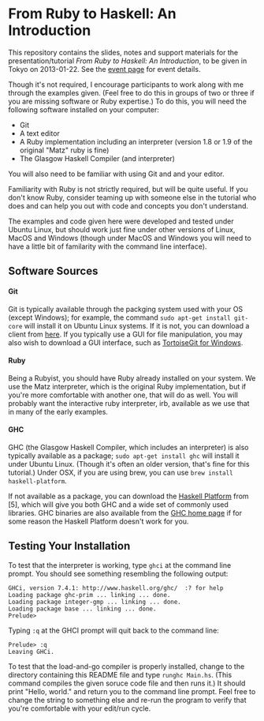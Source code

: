 From Ruby to Haskell:  An Introduction
======================================

This repository contains the slides, notes and support materials for
the presentation/tutorial _From Ruby to Haskell: An Introduction_, to
be given in Tokyo on 2013-01-22. See the [event page][event] for event
details.

[event]: http://www.tokyorubyistmeetup.org/events/2323

Though it's not required, I encourage participants to work along with me
through the examples given. (Feel free to do this in groups of two or
three if you are missing software or Ruby expertise.) To do this, you
will need the following software installed on your computer:

* Git
* A text editor
* A Ruby implementation including an interpreter (version 1.8 or 1.9
  of the original "Matz" ruby is fine)
* The Glasgow Haskell Compiler (and interpreter)

You will also need to be familiar with using Git and and your editor.

Familiarity with Ruby is not strictly required, but will be quite
useful. If you don't know Ruby, consider teaming up with someone else in
the tutorial who does and can help you out with code and concepts you
don't understand.

The examples and code given here were developed and tested under Ubuntu
Linux, but should work just fine under other versions of Linux, MacOS
and Windows (though under MacOS and Windows you will need to have a
little bit of familarity with the command line interface).

Software Sources
----------------

#### Git

Git is typically available through the packging system used with your
OS (except Windows); for example, the command `sudo apt-get install
git-core` will install it on Ubuntu Linux systems. If it is not, you can
download a client from [here][git-clients]. If you typically use a GUI
for file manipulation, you may also wish to download a GUI interface,
such as [TortoiseGit for Windows][tortoisegit].

[git-clients]: http://git-scm.com/downloads
[tortoisegit]: https://code.google.com/p/tortoisegit/

#### Ruby

Being a Rubyist, you should have Ruby already installed on your system.
We use the Matz interpreter, which is the original Ruby implementation,
but if you're more comfortable with another one, that will do as well.
You will probably want the interactive ruby interpreter, irb, available
as we use that in many of the early examples.

#### GHC

GHC (the Glasgow Haskell Compiler, which includes an interpreter) is
also typically available as a package; `sudo apt-get install ghc` will
install it under Ubuntu Linux. (Though it's often an older version,
that's fine for this tutorial.) Under OSX, if you are using brew, you can
use `brew install haskell-platform`.

If not available as a package, you can download the [Haskell
Platform][haskplat] from [5], which will give you both GHC and a wide
set of commonly used libraries. GHC binaries are also available from the
[GHC home page][ghc] if for some reason the Haskell Platform doesn't
work for you.

[haskplat]: http://www.haskell.org/platform/
[ghc]: http://www.haskell.org/ghc/

Testing Your Installation
-------------------------

To test that the interpreter is working, type `ghci` at the command line
prompt. You should see something resembling the following output:

    GHCi, version 7.4.1: http://www.haskell.org/ghc/  :? for help
    Loading package ghc-prim ... linking ... done.
    Loading package integer-gmp ... linking ... done.
    Loading package base ... linking ... done.
    Prelude>

Typing `:q` at the GHCI prompt will quit back to the command line:

    Prelude> :q
    Leaving GHCi.

To test that the load-and-go compiler is properly installed, change to
the directory containing this README file and type `runghc Main.hs`.
(This command compiles the given soruce code file and then runs it.) It
should print "Hello, world." and return you to the command line prompt.
Feel free to change the string to something else and re-run the program
to verify that you're comfortable with your edit/run cycle.
